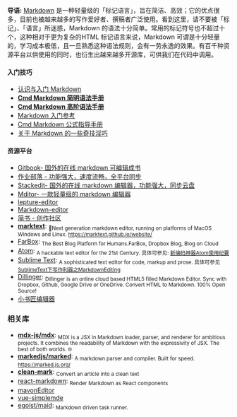 **导语:** [Markdown](https://zh.wikipedia.org/wiki/Markdown) 是一种轻量级的「标记语言」，旨在简洁、高效；它的优点很多，目前也被越来越多的写作爱好者、撰稿者广泛使用。看到这里，请不要被「标记」、「语言」所迷惑，Markdown 的语法十分简单。常用的标记符号也不超过十个，这种相对于更为复杂的HTML 标记语言来说，Markdown 可谓是十分轻量的，学习成本极低，且一旦熟悉这种语法规则，会有一劳永逸的效果。有百千种资源平台以供使用的同时，也衍生出越来越多开源库，可供我们在代码中调用。

#### 入门技巧

* [认识与入门 Markdown](https://sspai.com/post/25137)
* [**Cmd Markdown 简明语法手册**](https://www.zybuluo.com/mdeditor?url=https://www.zybuluo.com/static/editor/md-help.markdown#cmd-markdown-简明语法手册)
* [**Cmd Markdown 高阶语法手册**](https://www.zybuluo.com/mdeditor?url=https://www.zybuluo.com/static/editor/md-help.markdown#cmd-markdown-高阶语法手册)
* [Markdown 入门参考](https://github.com/LearnShare/Learning-Markdown/blob/master/README.md)
* [Cmd Markdown 公式指导手册](https://www.zybuluo.com/codeep/note/163962)
* [关于 Markdown 的一些奇技淫巧](https://github.com/mzlogin/mzlogin.github.io/blob/master/_posts/2017-09-01-markdown-odd-skills.md)

#### 资源平台

* [Gitbook- 国外的在线 markdown 可编辑成书](https://www.gitbook.com)
* [作业部落 - 功能强大，速度流畅，全平台同步](https://www.zybuluo.com)
* [Stackedit- 国外的在线 markdown 编辑器，功能强大，同步云盘](https://stackedit.io)
* [Mditor- 一款轻量级的 markdown 编辑器](http://bh-lay.github.io/mditor)
* [lepture-editor](https://github.com/lepture/editor)
* [Markdown-editor](https://github.com/jbt/markdown-editor)
* [简书 - 创作社区](https://www.jianshu.com/)
* [**marktext**](https://github.com/marktext/marktext): <sub>📝Next generation markdown editor, running on platforms of MacOS Windows and Linux. https://marktext.github.io/website/</sub>
* [FarBox](https://www.farbox.com/): <sub>The Best Blog Platform for Humans.FarBox, Dropbox Blog, Blog on Cloud </sub>
* [Atom](https://atom.io/): <sub>A hackable text editor for the 21st Century. 具体可参见: [新编码神器Atom使用纪要](https://jeffjade.com/2016/03/03/2016-03-02-how-to-use-atom/)</sub>
* [Sublime Text](https://www.sublimetext.com/): <sub>A sophisticated text editor for code, markup and prose. 具体可参见 [SublimeText下写作利器之MarkdownEditing](https://jeffjade.com/2015/08/28/2015-08-28-Write-Morkdown/)</sub>
* [Dillinger](https://dillinger.io/): <sub>Dillinger is an online cloud based HTML5 filled Markdown Editor. Sync with Dropbox, Github, Google Drive or OneDrive. Convert HTML to Markdown. 100% Open Source!</sub>
* [小书匠编辑器](http://soft.xiaoshujiang.com/)

### 相关库

* [**mdx-js/mdx**](https://github.com/mdx-js/mdx): <sub>MDX is a JSX in Markdown loader, parser, and renderer for ambitious projects. It combines the readability of Markdown with the expressivity of JSX. The best of both worlds. 🌐</sub>
* [**markedjs/marked**](https://github.com/markedjs/marked): <sub>A markdown parser and compiler. Built for speed. https://marked.js.org/</sub>
* [**clean-mark**](https://github.com/croqaz/clean-mark): <sub>Convert an article into a clean text</sub>
* [react-markdown](https://github.com/rexxars/react-markdown): <sub>Render Markdown as React components </sub>
* [mavonEditor](https://github.com/hinesboy/mavonEditor)
* [vue-simplemde](https://github.com/F-loat/vue-simplemde)
* [egoist/maid](https://github.com/egoist/maid): <sub>Markdown driven task runner.</sub>
